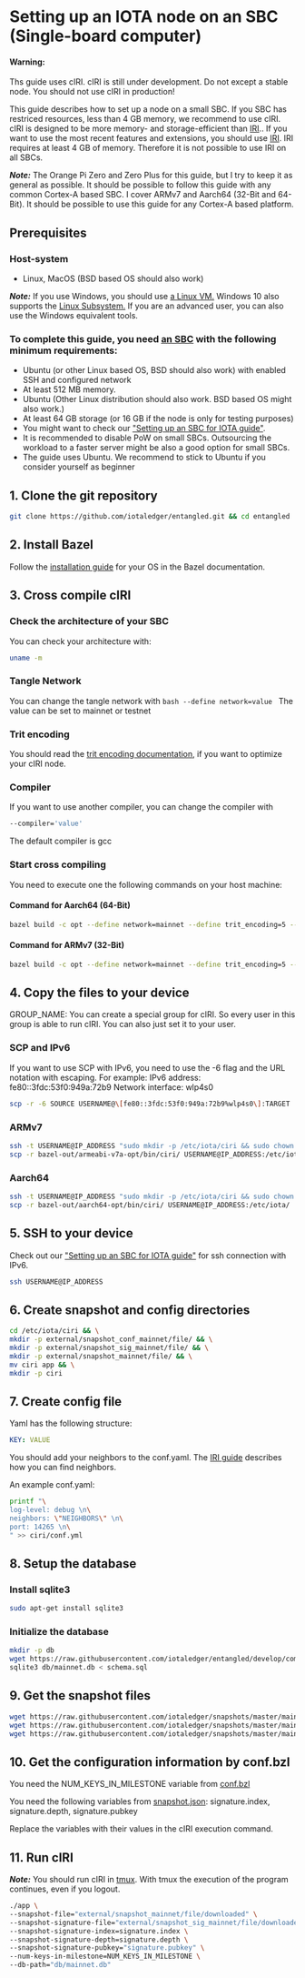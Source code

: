 # Setting up an IOTA node on an SBC (Single-board computer)

#### Warning: 
Ths guide uses cIRI. cIRI is still under development. Do not except a stable node.
You should not use cIRI in production!

This guide describes how to set up a node on a small SBC. 
If you SBC has restriced resources, less than 4 GB memory, we recommend to use cIRI.
cIRI is designed to be more memory- and storage-efficient than [IRI](root://iri/0.1/introduction/overview.md).. 
If you want to use the most recent features and extensions, you should use [IRI](root://iri/0.1/introduction/overview.md).
IRI requires at least 4 GB of memory. Therefore it is not possible to use IRI on all SBCs.

*__Note:__* The Orange Pi Zero and Zero Plus for this guide, but I try to keep it as general as possible.
It should be possible to follow this guide with any common Cortex-A based SBC.
I cover ARMv7 and Aarch64 (32-Bit and 64-Bit). It should be possible to use this guide for any Cortex-A based platform.

## Prerequisites

### Host-system

- Linux, MacOS (BSD based OS should also work)

*__Note:__* If you use Windows, you should use [a Linux VM.](root://general/0.1/how-to-guides/set-up-virtual-machine.md)
Windows 10 also supports the [Linux Subsystem.](https://docs.microsoft.com/en-us/windows/wsl/install-win10)
If you are an advanced user, you can also use the Windows equivalent tools.

### To complete this guide, you need [an SBC](root://general/0.1/how-to-guides/setup-sbc.md) with the following minimum requirements:

- Ubuntu (or other Linux based OS, BSD should also work) with enabled SSH and configured network
- At least 512 MB memory.
- Ubuntu (Other Linux distribution should also work. BSD based OS might also work.) 
- At least 64 GB storage (or 16 GB if the node is only for testing purposes)
- You might want to check our ["Setting up an SBC for IOTA guide"](root://iota-sbc/0.1/how-to-guides/setup-sbc.md).
- It is recommended to disable PoW on small SBCs. 
Outsourcing the workload to a faster server might be also a good option for small SBCs.
- The guide uses Ubuntu. We recommend to stick to Ubuntu if you consider yourself as beginner

## 1. Clone the git repository

```bash
git clone https://github.com/iotaledger/entangled.git && cd entangled
```

## 2. Install Bazel

Follow the [installation guide](https://docs.bazel.build/versions/master/install.html) for your OS in the Bazel documentation.

## 3. Cross compile cIRI

### Check the architecture of your SBC

You can check your architecture with:
```bash
uname -m
```

### Tangle Network

You can change the tangle network with
``bash
--define network=value
``
The value can be set to mainnet or testnet

### Trit encoding

You should read the [trit encoding documentation](root://ciri/0.1/references/ciri-configuration-options.md
), if you want to optimize your cIRI node. 

### Compiler

If you want to use another compiler, you can change the compiler with
```bash
--compiler='value'
```
The default compiler is gcc

### Start cross compiling

You need to execute one the following commands on your host machine:

#### Command for Aarch64 (64-Bit)

```bash
bazel build -c opt --define network=mainnet --define trit_encoding=5 --crosstool_top=@iota_toolchains//tools/aarch64--glibc--bleeding-edge-2018.07-1:toolchain --cpu=aarch64 --compiler='gcc' --host_crosstool_top=@bazel_tools//tools/cpp:toolchain //ciri
```

#### Command for ARMv7 (32-Bit)

```bash
bazel build -c opt --define network=mainnet --define trit_encoding=5 --crosstool_top=@iota_toolchains//tools/armv7-eabihf--glibc--bleeding-edge-2018.07-1:toolchain --cpu='armeabi-v7a' --compiler='gcc' --host_crosstool_top=@bazel_tools//tools/cpp:toolchain //ciri
```

## 4. Copy the files to your device

GROUP_NAME: You can create a special group for cIRI. So every user in this group is able to run cIRI. 
You can also just set it to your user.

### SCP and IPv6

If you want to use SCP with IPv6, you need to use the -6 flag and the URL notation with escaping.
For example:
IPv6 address: fe80::3fdc:53f0:949a:72b9
Network interface: wlp4s0

```bash
scp -r -6 SOURCE USERNAME@\[fe80::3fdc:53f0:949a:72b9%wlp4s0\]:TARGET
```

### ARMv7
```bash
ssh -t USERNAME@IP_ADDRESS "sudo mkdir -p /etc/iota/ciri && sudo chown -R USERNAME:GROUP_NAME /etc/iota/ciri" && \
scp -r bazel-out/armeabi-v7a-opt/bin/ciri/ USERNAME@IP_ADDRESS:/etc/iota/
```

### Aarch64
```bash
ssh -t USERNAME@IP_ADDRESS "sudo mkdir -p /etc/iota/ciri && sudo chown -R USERNAME:GROUP_NAME /etc/iota/ciri"  && \
scp -r bazel-out/aarch64-opt/bin/ciri/ USERNAME@IP_ADDRESS:/etc/iota/
```

## 5. SSH to your device

Check out our ["Setting up an SBC for IOTA guide"](root://iota-sbc/0.1/how-to-guises/setup-sbc.md#3.5.-connect-via-ssh-to-your-sbc) for ssh connection with IPv6. 

```bash
ssh USERNAME@IP_ADDRESS
```

## 6. Create snapshot and config directories

```bash
cd /etc/iota/ciri && \
mkdir -p external/snapshot_conf_mainnet/file/ && \
mkdir -p external/snapshot_sig_mainnet/file/ && \
mkdir -p external/snapshot_mainnet/file/ && \
mv ciri app && \
mkdir -p ciri
```

## 7. Create config file

Yaml has the following structure:
```yaml
KEY: VALUE
```
You should add your neighbors to the conf.yaml. The [IRI guide](root://iri/0.1/how-to-guide/find-neighbor-iri-node.md) describes how you can find neighbors.

An example conf.yaml:

```bash
printf "\
log-level: debug \n\
neighbors: \"NEIGHBORS\" \n\
port: 14265 \n\
" >> ciri/conf.yml
```

## 8. Setup the database

### Install sqlite3

```bash
sudo apt-get install sqlite3
```

### Initialize the database

```bash
mkdir -p db
wget https://raw.githubusercontent.com/iotaledger/entangled/develop/common/storage/sql/schema.sql -O schema.sql
sqlite3 db/mainnet.db < schema.sql
```

## 9. Get the snapshot files

```bash
wget https://raw.githubusercontent.com/iotaledger/snapshots/master/mainnet/20181222/snapshot.json -O external/snapshot_conf_mainnet/file/downloaded
wget https://raw.githubusercontent.com/iotaledger/snapshots/master/mainnet/20181222/snapshot.sig -O external/snapshot_sig_mainnet/file/downloaded
wget https://raw.githubusercontent.com/iotaledger/snapshots/master/mainnet/20181222/snapshot.txt -O external/snapshot_mainnet/file/downloaded
```

## 10. Get the configuration information by conf.bzl

You need the NUM_KEYS_IN_MILESTONE variable from [conf.bzl](https://raw.githubusercontent.com/iotaledger/entangled/develop/consensus/conf.bzl)

You need the following variables from [snapshot.json](https://raw.githubusercontent.com/iotaledger/snapshots/master/mainnet/20181222/snapshot.json):
signature.index, signature.depth, signature.pubkey

Replace the variables with their values in the cIRI execution command.

## 11. Run cIRI

*__Note:__* You should run cIRI in [tmux](https://github.com/tmux/tmux). 
With tmux the execution of the program continues, even if you logout.

```bash
./app \
--snapshot-file="external/snapshot_mainnet/file/downloaded" \
--snapshot-signature-file="external/snapshot_sig_mainnet/file/downloaded" \
--snapshot-signature-index=signature.index \
--snapshot-signature-depth=signature.depth \
--snapshot-signature-pubkey="signature.pubkey" \
--num-keys-in-milestone=NUM_KEYS_IN_MILESTONE \
--db-path="db/mainnet.db"
```

